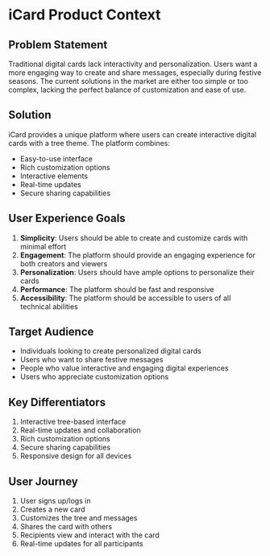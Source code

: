 # iCard Product Context

## Problem Statement

Traditional digital cards lack interactivity and personalization. Users want a more engaging way to create and share messages, especially during festive seasons. The current solutions in the market are either too simple or too complex, lacking the perfect balance of customization and ease of use.

## Solution

iCard provides a unique platform where users can create interactive digital cards with a tree theme. The platform combines:

- Easy-to-use interface
- Rich customization options
- Interactive elements
- Real-time updates
- Secure sharing capabilities

## User Experience Goals

1. **Simplicity**: Users should be able to create and customize cards with minimal effort
2. **Engagement**: The platform should provide an engaging experience for both creators and viewers
3. **Personalization**: Users should have ample options to personalize their cards
4. **Performance**: The platform should be fast and responsive
5. **Accessibility**: The platform should be accessible to users of all technical abilities

## Target Audience

- Individuals looking to create personalized digital cards
- Users who want to share festive messages
- People who value interactive and engaging digital experiences
- Users who appreciate customization options

## Key Differentiators

1. Interactive tree-based interface
2. Real-time updates and collaboration
3. Rich customization options
4. Secure sharing capabilities
5. Responsive design for all devices

## User Journey

1. User signs up/logs in
2. Creates a new card
3. Customizes the tree and messages
4. Shares the card with others
5. Recipients view and interact with the card
6. Real-time updates for all participants
